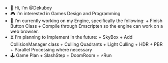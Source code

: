 - 👋 Hi, I’m @Dekuboy
- 🎮 I’m interested in Games Design and Programming
- 🌱 I’m currently working on my Engine, specifically the following:
      + Finish Button Class
      + Compile through Emscripten so the engine can work on a web browser. 
- ⏳ I'm planning to Implement in the future:
      + SkyBox
      + Add CollisionManager class
      + Culling Quadrants
      + Light Culling
      + HDR
      + PBR
      + Parallel Processing where necessary
- 🕹️ Game Plan
      + SlashStep
      + DoomRoom
      + ⚡Run

